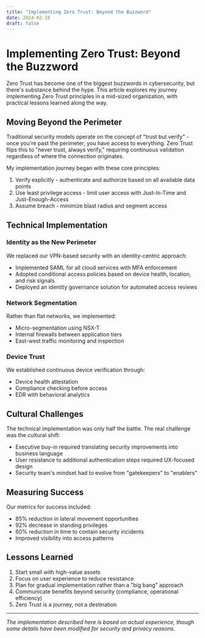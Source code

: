 ```yaml
---
title: "Implementing Zero Trust: Beyond the Buzzword"
date: 2024-02-18
draft: false
---
```


# Implementing Zero Trust: Beyond the Buzzword

Zero Trust has become one of the biggest buzzwords in cybersecurity, but there's substance behind the hype. This article explores my journey implementing Zero Trust principles in a mid-sized organization, with practical lessons learned along the way.

## Moving Beyond the Perimeter

Traditional security models operate on the concept of "trust but verify" - once you're past the perimeter, you have access to everything. Zero Trust flips this to "never trust, always verify," requiring continuous validation regardless of where the connection originates.

My implementation journey began with these core principles:

1. Verify explicitly - authenticate and authorize based on all available data points
2. Use least privilege access - limit user access with Just-In-Time and Just-Enough-Access
3. Assume breach - minimize blast radius and segment access

## Technical Implementation

### Identity as the New Perimeter

We replaced our VPN-based security with an identity-centric approach:

- Implemented SAML for all cloud services with MFA enforcement
- Adopted conditional access policies based on device health, location, and risk signals
- Deployed an identity governance solution for automated access reviews

### Network Segmentation

Rather than flat networks, we implemented:

- Micro-segmentation using NSX-T
- Internal firewalls between application tiers
- East-west traffic monitoring and inspection

### Device Trust

We established continuous device verification through:

- Device health attestation
- Compliance checking before access
- EDR with behavioral analytics

## Cultural Challenges

The technical implementation was only half the battle. The real challenge was the cultural shift:

- Executive buy-in required translating security improvements into business language
- User resistance to additional authentication steps required UX-focused design
- Security team's mindset had to evolve from "gatekeepers" to "enablers"

## Measuring Success

Our metrics for success included:

- 85% reduction in lateral movement opportunities
- 92% decrease in standing privileges
- 60% reduction in time to contain security incidents
- Improved visibility into access patterns

## Lessons Learned

1. Start small with high-value assets
2. Focus on user experience to reduce resistance
3. Plan for gradual implementation rather than a "big bang" approach
4. Communicate benefits beyond security (compliance, operational efficiency)
5. Zero Trust is a journey, not a destination

---

*The implementation described here is based on actual experience, though some details have been modified for security and privacy reasons.* 